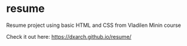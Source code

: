 # resume

Resume project using basic HTML and CSS from Vladilen Minin course

Check it out here: https://dxarch.github.io/resume/
